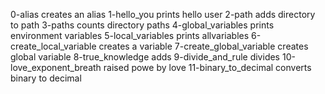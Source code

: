 0-alias creates an alias
1-hello_you prints hello user
2-path adds directory to path
3-paths counts directory paths
4-global_variables prints environment variables
5-local_variables prints allvariables
6-create_local_variable creates a variable
7-create_global_variable creates global variable
8-true_knowledge adds
9-divide_and_rule divides
10-love_exponent_breath raised powe by love
11-binary_to_decimal converts binary to decimal
